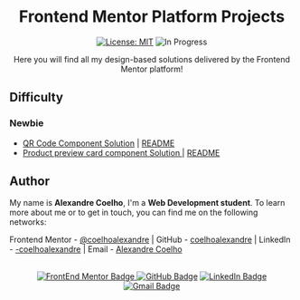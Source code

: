 <h1 align="center"> Frontend Mentor Platform Projects </h1>


<div align="center">

  <a href="https://github.com/coelhoalexandre/imersao-dev-6-alura/blob/main/LICENSE" target="_blank"><img src="https://img.shields.io/badge/License-MIT-yellow.svg" alt="License: MIT"></a> <img src="https://img.shields.io/badge/In_Progress-blue.svg" alt="In Progress">

</div>


<p align="center">Here you will find all my design-based solutions delivered by the Frontend Mentor platform!</p>


## Difficulty

### Newbie

- [QR Code Component Solution](./qr-code-component-main) | [README](https://github.com/coelhoalexandre/frontendmentor/blob/main/qr-code-component-main/README.md)
- [Product preview card component Solution ](./product-preview-card-component-main) | [README](https://github.com/coelhoalexandre/frontendmentor/blob/main/product-preview-card-component-main/README.md)

## Author

My name is **Alexandre Coelho**, I'm a **Web Development student**. To learn more about me or to get in touch, you can find me on the following networks:

Frontend Mentor - [@coelhoalexandre](https://www.frontendmentor.io/profile/coelhoalexandre) | GitHub - [coelhoalexandre](https://github.com/coelhoalexandre) | LinkedIn - [-coelhoalexandre](https://www.linkedin.com/in/-coelhoalexandre/) | Email - [Alexandre Coelho](mailto:alexandrecoelhocontato@gmail.com)

<br>

<div align="center">
<a href = "https://www.frontendmentor.io/profile/coelhoalexandre"><img src="https://img.shields.io/badge/Frontend_Mentor-white?style=for-the-badge&logo=frontendmentor&logoColor=blue" alt="FrontEnd Mentor Badge">
<a href = "https://github.com/coelhoalexandre"><img src="https://img.shields.io/badge/GitHub-%23333?style=for-the-badge&logo=github&logoColor=white" alt="GitHub Badge"></a>
<a href="https://www.linkedin.com/in/-coelhoalexandre/" target="_blank"><img src="https://img.shields.io/badge/-LinkedIn-%230077B5?style=for-the-badge&logo=linkedin&logoColor=white" alt="LinkedIn Badge"></a>
<a href = "mailto:alexandrecoelhocontato@gmail.com" target="_blank"><img src="https://img.shields.io/badge/-Gmail-critical?style=for-the-badge&logo=gmail&logoColor=white" target="_blank" alt="Gmail Badge"></a>
</div>
